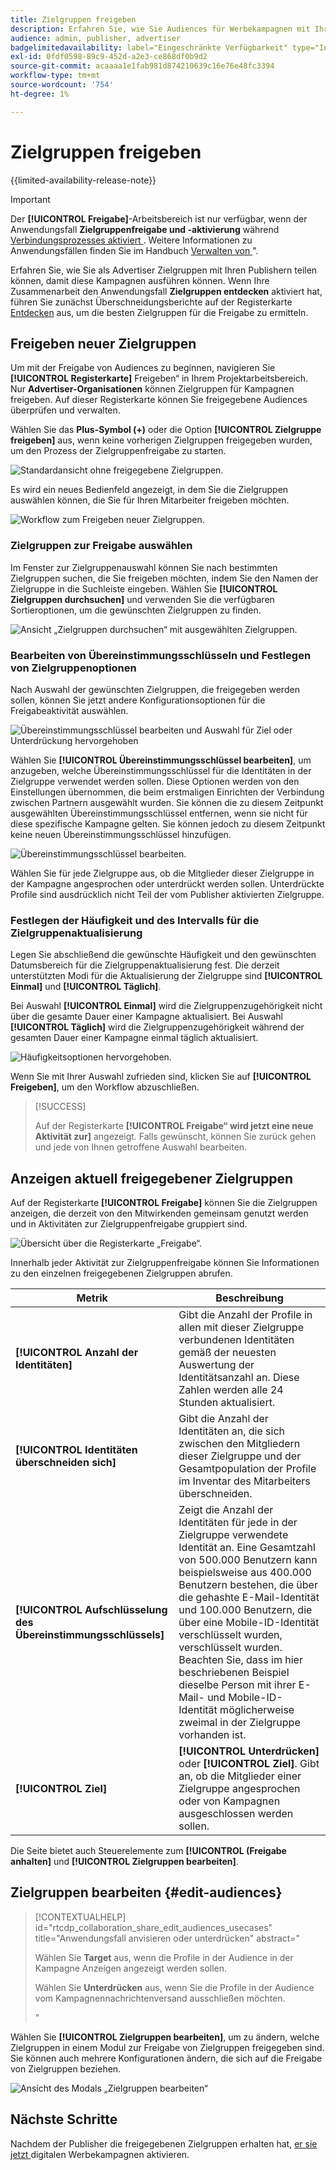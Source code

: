 ```yaml
---
title: Zielgruppen freigeben
description: Erfahren Sie, wie Sie Audiences für Werbekampagnen mit Ihren Mitwirkenden teilen können.
audience: admin, publisher, advertiser
badgelimitedavailability: label="Eingeschränkte Verfügbarkeit" type="Informative" url="https://helpx.adobe.com/legal/product-descriptions/real-time-customer-data-platform-collaboration.html newtab=true"
exl-id: 0fdf0598-89c9-452d-a2e3-ce868df0b9d2
source-git-commit: acaaaa1e1fab981d874210639c16e76e48fc3394
workflow-type: tm+mt
source-wordcount: '754'
ht-degree: 1%

---
```


# Zielgruppen freigeben

{{limited-availability-release-note}}

>[!IMPORTANT]
>
>Der **[!UICONTROL Freigabe]**-Arbeitsbereich ist nur verfügbar, wenn der Anwendungsfall **Zielgruppenfreigabe und -aktivierung** während [ Verbindungsprozesses aktiviert ](../connect/establishing-connections.md#connection-settings). Weitere Informationen zu Anwendungsfällen finden Sie im Handbuch [Verwalten von ](./manage-projects.md#project-use-cases)&quot;.

Erfahren Sie, wie Sie als Advertiser Zielgruppen mit Ihren Publishern teilen können, damit diese Kampagnen ausführen können. Wenn Ihre Zusammenarbeit den Anwendungsfall **Zielgruppen entdecken** aktiviert hat, führen Sie zunächst Überschneidungsberichte auf der Registerkarte [Entdecken](/help/guide/collaborate/discover.md) aus, um die besten Zielgruppen für die Freigabe zu ermitteln.

## Freigeben neuer Zielgruppen

Um mit der Freigabe von Audiences zu beginnen, navigieren Sie **[!UICONTROL Registerkarte]** Freigeben“ in Ihrem Projektarbeitsbereich. Nur **Advertiser-Organisationen** können Zielgruppen für Kampagnen freigeben. Auf dieser Registerkarte können Sie freigegebene Audiences überprüfen und verwalten.

Wählen Sie das **Plus-Symbol (+)** oder die Option **[!UICONTROL Zielgruppe freigeben]** aus, wenn keine vorherigen Zielgruppen freigegeben wurden, um den Prozess der Zielgruppenfreigabe zu starten.

![Standardansicht ohne freigegebene Zielgruppen.](/help/assets/collaborate/share/share-new-audiences.png)

Es wird ein neues Bedienfeld angezeigt, in dem Sie die Zielgruppen auswählen können, die Sie für Ihren Mitarbeiter freigeben möchten.

![Workflow zum Freigeben neuer Zielgruppen.](/help/assets/collaborate/share/share-audiences-workflow.png)

### Zielgruppen zur Freigabe auswählen

Im Fenster zur Zielgruppenauswahl können Sie nach bestimmten Zielgruppen suchen, die Sie freigeben möchten, indem Sie den Namen der Zielgruppe in die Suchleiste eingeben. Wählen Sie **[!UICONTROL Zielgruppen durchsuchen]** und verwenden Sie die verfügbaren Sortieroptionen, um die gewünschten Zielgruppen zu finden.

![Ansicht „Zielgruppen durchsuchen“ mit ausgewählten Zielgruppen.](/help/assets/collaborate/share/browse-audiences-view.png)

### Bearbeiten von Übereinstimmungsschlüsseln und Festlegen von Zielgruppenoptionen

Nach Auswahl der gewünschten Zielgruppen, die freigegeben werden sollen, können Sie jetzt andere Konfigurationsoptionen für die Freigabeaktivität auswählen.

![Übereinstimmungsschlüssel bearbeiten und Auswahl für Ziel oder Unterdrückung hervorgehoben](/help/assets/collaborate/share/match-keys-and-targeting.png)

Wählen Sie **[!UICONTROL Übereinstimmungsschlüssel bearbeiten]**, um anzugeben, welche Übereinstimmungsschlüssel für die Identitäten in der Zielgruppe verwendet werden sollen. Diese Optionen werden von den Einstellungen übernommen, die beim erstmaligen Einrichten der Verbindung zwischen Partnern ausgewählt wurden. Sie können die zu diesem Zeitpunkt ausgewählten Übereinstimmungsschlüssel entfernen, wenn sie nicht für diese spezifische Kampagne gelten. Sie können jedoch zu diesem Zeitpunkt keine neuen Übereinstimmungsschlüssel hinzufügen.

![Übereinstimmungsschlüssel bearbeiten.](/help/assets/collaborate/share/update-match-keys.png)

Wählen Sie für jede Zielgruppe aus, ob die Mitglieder dieser Zielgruppe in der Kampagne angesprochen oder unterdrückt werden sollen. Unterdrückte Profile sind ausdrücklich nicht Teil der vom Publisher aktivierten Zielgruppe.

### Festlegen der Häufigkeit und des Intervalls für die Zielgruppenaktualisierung

Legen Sie abschließend die gewünschte Häufigkeit und den gewünschten Datumsbereich für die Zielgruppenaktualisierung fest. Die derzeit unterstützten Modi für die Aktualisierung der Zielgruppe sind **[!UICONTROL Einmal]** und **[!UICONTROL Täglich]**.

Bei Auswahl **[!UICONTROL Einmal]** wird die Zielgruppenzugehörigkeit nicht über die gesamte Dauer einer Kampagne aktualisiert. Bei Auswahl **[!UICONTROL Täglich]** wird die Zielgruppenzugehörigkeit während der gesamten Dauer einer Kampagne einmal täglich aktualisiert.

![Häufigkeitsoptionen hervorgehoben.](/help/assets/collaborate/share/audience-refresh-frequency.png)

Wenn Sie mit Ihrer Auswahl zufrieden sind, klicken Sie auf **[!UICONTROL Freigeben]**, um den Workflow abzuschließen.

>[!SUCCESS]
>
>Auf der Registerkarte **[!UICONTROL Freigabe“ wird jetzt eine neue Aktivität zur]** angezeigt. Falls gewünscht, können Sie zurück gehen und jede von Ihnen getroffene Auswahl bearbeiten.

## Anzeigen aktuell freigegebener Zielgruppen

Auf der Registerkarte **[!UICONTROL Freigabe]** können Sie die Zielgruppen anzeigen, die derzeit von den Mitwirkenden gemeinsam genutzt werden und in Aktivitäten zur Zielgruppenfreigabe gruppiert sind.

![Übersicht über die Registerkarte „Freigabe“.](/help/assets/collaborate/share/share-tab-overview.png)

<!--

The banner at the top of the page shows figures across all audience sharing activities. 

![The hero banner in the sharing tab.](/help/assets/collaborate/share/share-hero-banner.png)


|Metric | Description |
|---------|----------|
| **[!UICONTROL Shared audiences]** | Indicates the number of audiences shared between collaborators in this project, across all audience sharing modules. |
| **[!UICONTROL Estimated addressable reach]** | Indicates the approximate number of profiles that you can reach across all the audiences that are currently shared in the project. [TODO: ADD INFORMATION ABOUT HOW THIS IS CALCULATED] |
| **[!UICONTROL Target identities]** | The number of identities across all audiences shared in this project for which you selected to target the profiles. |
| **[!UICONTROL Suppress identities]** | The number of identities across all audiences shared in this project for which you selected to suppress the profiles and thereby not target them in campaigns. |

-->

Innerhalb jeder Aktivität zur Zielgruppenfreigabe können Sie Informationen zu den einzelnen freigegebenen Zielgruppen abrufen.

| Metrik | Beschreibung |
|---------|----------|
| **[!UICONTROL Anzahl der Identitäten]** | Gibt die Anzahl der Profile in allen mit dieser Zielgruppe verbundenen Identitäten gemäß der neuesten Auswertung der Identitätsanzahl an. Diese Zahlen werden alle 24 Stunden aktualisiert. |
| **[!UICONTROL Identitäten überschneiden sich]** | Gibt die Anzahl der Identitäten an, die sich zwischen den Mitgliedern dieser Zielgruppe und der Gesamtpopulation der Profile im Inventar des Mitarbeiters überschneiden. |
| **[!UICONTROL Aufschlüsselung des Übereinstimmungsschlüssels]** | Zeigt die Anzahl der Identitäten für jede in der Zielgruppe verwendete Identität an. Eine Gesamtzahl von 500.000 Benutzern kann beispielsweise aus 400.000 Benutzern bestehen, die über die gehashte E-Mail-Identität und 100.000 Benutzern, die über eine Mobile-ID-Identität verschlüsselt wurden, verschlüsselt wurden. Beachten Sie, dass im hier beschriebenen Beispiel dieselbe Person mit ihrer E-Mail- und Mobile-ID-Identität möglicherweise zweimal in der Zielgruppe vorhanden ist. |
| **[!UICONTROL Ziel]** | **[!UICONTROL Unterdrücken]** oder **[!UICONTROL Ziel]**. Gibt an, ob die Mitglieder einer Zielgruppe angesprochen oder von Kampagnen ausgeschlossen werden sollen. |

Die Seite bietet auch Steuerelemente zum **[!UICONTROL (Freigabe anhalten]** und **[!UICONTROL Zielgruppen bearbeiten]**.

## Zielgruppen bearbeiten {#edit-audiences}

>[!CONTEXTUALHELP]
>id="rtcdp_collaboration_share_edit_audiences_usecases"
>title="Anwendungsfall anvisieren oder unterdrücken"
>abstract="<p>Wählen Sie **Target** aus, wenn die Profile in der Audience in der Kampagne Anzeigen angezeigt werden sollen.</p> <p>Wählen Sie **Unterdrücken** aus, wenn Sie die Profile in der Audience vom Kampagnennachrichtenversand ausschließen möchten.</p>"

Wählen Sie **[!UICONTROL Zielgruppen bearbeiten]**, um zu ändern, welche Zielgruppen in einem Modul zur Freigabe von Zielgruppen freigegeben sind. Sie können auch mehrere Konfigurationen ändern, die sich auf die Freigabe von Zielgruppen beziehen.

![Ansicht des Modals „Zielgruppen bearbeiten“](/help/assets/collaborate/share/edit-audiences-modal.png)

<!--

Search for audiences that you want to add to the sharing module. 

For each audience, you can select whether you'd like to target or suppress those profiles in campaigns. 

To remove an audience from the sharing module, select the trash can icon [TODO: add spectrum icon and folder].

Select how often you would like the audience membership to be refreshed and the date range within which you want the membership of the audience to be refreshed. 

TODO: are there any limitations for frequency in the M1 release?

-->

## Nächste Schritte

Nachdem der Publisher die freigegebenen Zielgruppen erhalten hat, [ er sie jetzt ](/help/guide/collaborate/activate.md) digitalen Werbekampagnen aktivieren.
